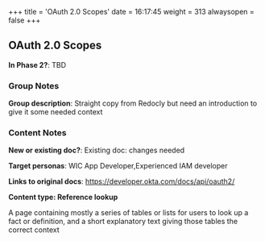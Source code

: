 +++
title = 'OAuth 2.0 Scopes'
date = 16:17:45
weight = 313
alwaysopen = false
+++

## OAuth 2.0 Scopes

**In Phase 2?**: TBD


### Group Notes

**Group description**: Straight copy from Redocly but need an introduction to give it some needed context

### Content Notes

**New or existing doc?**: Existing doc: changes needed

**Target personas**: WIC App Developer,Experienced IAM developer

**Links to original docs**: https://developer.okta.com/docs/api/oauth2/

**Content type: Reference lookup**

A page containing mostly a series of tables or lists for users to look up a fact or definition, and a short explanatory text giving those tables the correct context


